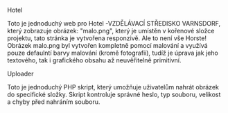 Hotel

Toto je jednoduchý web pro Hotel -VZDĚLÁVACÍ STŘEDISKO VARNSDORF, který zobrazuje obrázek: "malo.png", který je umístěn v kořenové složce projektu, tato stránka je vytvořena responzivě. Ale to není vše Horste! Obrázek malo.png byl vytvořen kompletně pomocí malování a využívá pouze defaulntí barvy malování (kromě fotografií), tudíž je úprava jak jeho textového, tak i grafického obsahu až neuvěřitelně primitivní.

Uploader

Toto je jednoduchý PHP skript, který umožňuje uživatelům nahrát obrázek do specifické složky. Skript kontroluje správné heslo, typ souboru, velikost a chyby před nahráním souboru.

